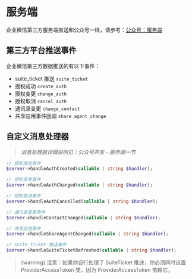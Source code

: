 # 服务端

企业微信第三方服务端推送和公众号一样，请参考：[公众号：服务端](../official-account/server.md)

## 第三方平台推送事件

企业微信第三方数据推送的有以下事件：

- suite_ticket 推送 `suite_ticket`
- 授权成功 `create_auth`
- 授权变更 `change_auth`
- 授权取消 `cancel_auth`
- 通讯录变更 `change_contact`
- 共享应用事件回调 `share_agent_change`

## 自定义消息处理器

> *消息处理器详细说明见：公众号开发 - 服务端一节*

```php
// 授权成功事件
$server->handleAuthCreated(callable | string $handler);

// 授权变更事件
$server->handleAuthChanged(callable | string $handler);

// 授权取消事件
$server->handleAuthCancelled(callable | string $handler);

// 通讯录变更事件
$server->handleContactChanged(callable | string $handler);

// 共享应用事件
$server->handleShareAgentChanged(callable | string $handler);

// suite_ticket 推送事件
$server->handleSuiteTicketRefreshed(callable | string $handler);
```

> {warning} 注意：如果你自行处理了 SuiteTicket 推送，你必须同时设置 ProviderAccessToken 类，因为 ProviderAccessToken 依赖它。
